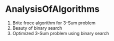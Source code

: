 # AnalysisOfAlgorithms
1. Brite froce algorithm for 3-Sum problem
2. Beauty of binary search
3. Optimized 3-Sum problem using binary search
